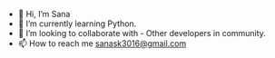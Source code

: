 - 👋 Hi, I’m Sana
- 🌱 I’m currently learning Python.
- 💞️ I’m looking to collaborate with - Other developers in community.
- 📫 How to reach me sanask3016@gmail.com

